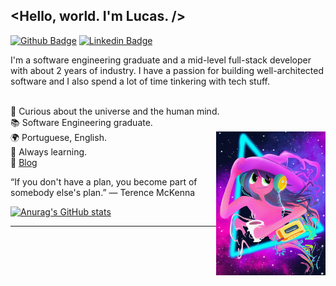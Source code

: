 ## <Hello, world. I'm Lucas. />
  [![Github Badge](https://img.shields.io/badge/-Github-000?style=flat-square&logo=Github&logoColor=white&link=https://github.com/fell-lucas/fell-lucas)](https://github.com/fell-lucas)
  [![Linkedin Badge](https://img.shields.io/badge/-LinkedIn-blue?style=flat-square&logo=Linkedin&logoColor=white&link=https://www.linkedin.com/in/lucas-fell/)](https://www.linkedin.com/in/lucas-fell/)
  
I'm a software engineering graduate and a mid-level full-stack developer with about 2 years of industry. I have a passion for building well-architected software and I also spend a lot of time tinkering with tech stuff.

<br/>🌌 Curious about the universe and the human mind.
<br/>📚 Software Engineering graduate.
<br/>🌍 Portuguese, English.
<img justify="center" align="right" width="175" height="230" src="./img.png">
<br/>🌱 Always learning.
<br/>📝 <a href="https://fell.pages.dev">Blog</a>

“If you don't have a plan, you become part of somebody else's plan.”
― Terence McKenna

[![Anurag's GitHub stats](https://github-readme-stats.vercel.app/api?username=fell-lucas&show_icons=true&theme=cobalt&count_private=true&hide=stars,issues&hide_title=true)](https://github.com/anuraghazra/github-readme-stats)
<hr/>

